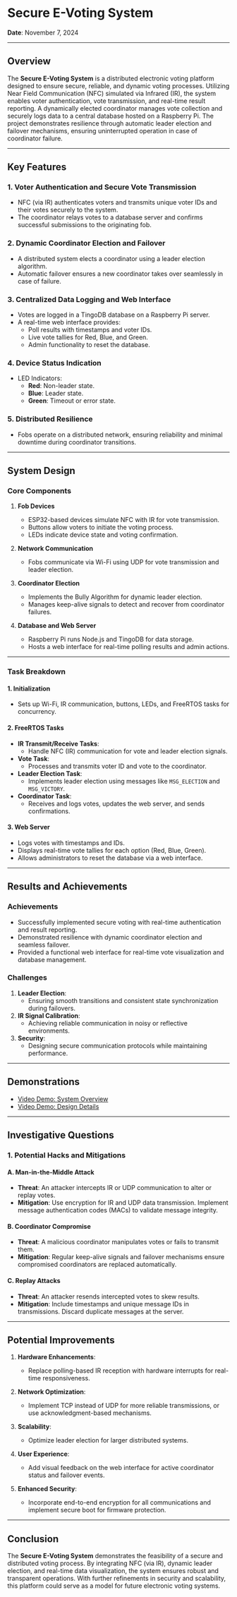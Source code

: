 # Secure E-Voting System

**Date**: November 7, 2024  

---

## Overview

The **Secure E-Voting System** is a distributed electronic voting platform designed to ensure secure, reliable, and dynamic voting processes. Utilizing Near Field Communication (NFC) simulated via Infrared (IR), the system enables voter authentication, vote transmission, and real-time result reporting. A dynamically elected coordinator manages vote collection and securely logs data to a central database hosted on a Raspberry Pi. The project demonstrates resilience through automatic leader election and failover mechanisms, ensuring uninterrupted operation in case of coordinator failure.

---

## Key Features

### 1. Voter Authentication and Secure Vote Transmission
- NFC (via IR) authenticates voters and transmits unique voter IDs and their votes securely to the system.
- The coordinator relays votes to a database server and confirms successful submissions to the originating fob.

### 2. Dynamic Coordinator Election and Failover
- A distributed system elects a coordinator using a leader election algorithm.
- Automatic failover ensures a new coordinator takes over seamlessly in case of failure.

### 3. Centralized Data Logging and Web Interface
- Votes are logged in a TingoDB database on a Raspberry Pi server.
- A real-time web interface provides:
  - Poll results with timestamps and voter IDs.
  - Live vote tallies for Red, Blue, and Green.
  - Admin functionality to reset the database.

### 4. Device Status Indication
- LED Indicators:
  - **Red**: Non-leader state.
  - **Blue**: Leader state.
  - **Green**: Timeout or error state.

### 5. Distributed Resilience
- Fobs operate on a distributed network, ensuring reliability and minimal downtime during coordinator transitions.

---

## System Design

### Core Components
1. **Fob Devices**
   - ESP32-based devices simulate NFC with IR for vote transmission.
   - Buttons allow voters to initiate the voting process.
   - LEDs indicate device state and voting confirmation.

2. **Network Communication**
   - Fobs communicate via Wi-Fi using UDP for vote transmission and leader election.

3. **Coordinator Election**
   - Implements the Bully Algorithm for dynamic leader election.
   - Manages keep-alive signals to detect and recover from coordinator failures.

4. **Database and Web Server**
   - Raspberry Pi runs Node.js and TingoDB for data storage.
   - Hosts a web interface for real-time polling results and admin actions.

---

### Task Breakdown

#### 1. Initialization
- Sets up Wi-Fi, IR communication, buttons, LEDs, and FreeRTOS tasks for concurrency.

#### 2. FreeRTOS Tasks
- **IR Transmit/Receive Tasks**:
  - Handle NFC (IR) communication for vote and leader election signals.
- **Vote Task**:
  - Processes and transmits voter ID and vote to the coordinator.
- **Leader Election Task**:
  - Implements leader election using messages like `MSG_ELECTION` and `MSG_VICTORY`.
- **Coordinator Task**:
  - Receives and logs votes, updates the web server, and sends confirmations.

#### 3. Web Server
- Logs votes with timestamps and IDs.
- Displays real-time vote tallies for each option (Red, Blue, Green).
- Allows administrators to reset the database via a web interface.

---

## Results and Achievements

### Achievements
- Successfully implemented secure voting with real-time authentication and result reporting.
- Demonstrated resilience with dynamic coordinator election and seamless failover.
- Provided a functional web interface for real-time vote visualization and database management.

### Challenges
1. **Leader Election**:
   - Ensuring smooth transitions and consistent state synchronization during failovers.
2. **IR Signal Calibration**:
   - Achieving reliable communication in noisy or reflective environments.
3. **Security**:
   - Designing secure communication protocols while maintaining performance.

---

## Demonstrations

- [Video Demo: System Overview](https://drive.google.com/file/d/1l6wGfmdgtvITa7rTuvHjnD1I_g9CTXzG/view?usp=sharing)  
- [Video Demo: Design Details](https://drive.google.com/file/d/14ioolii2PttAG8Jn80Jt-KU8r46mR65U/view?usp=sharing)  

---

## Investigative Questions

### 1. Potential Hacks and Mitigations
#### A. **Man-in-the-Middle Attack**  
   - **Threat**: An attacker intercepts IR or UDP communication to alter or replay votes.  
   - **Mitigation**: Use encryption for IR and UDP data transmission. Implement message authentication codes (MACs) to validate message integrity.

#### B. **Coordinator Compromise**  
   - **Threat**: A malicious coordinator manipulates votes or fails to transmit them.  
   - **Mitigation**: Regular keep-alive signals and failover mechanisms ensure compromised coordinators are replaced automatically.

#### C. **Replay Attacks**  
   - **Threat**: An attacker resends intercepted votes to skew results.  
   - **Mitigation**: Include timestamps and unique message IDs in transmissions. Discard duplicate messages at the server.

---

## Potential Improvements

1. **Hardware Enhancements**:
   - Replace polling-based IR reception with hardware interrupts for real-time responsiveness.

2. **Network Optimization**:
   - Implement TCP instead of UDP for more reliable transmissions, or use acknowledgment-based mechanisms.

3. **Scalability**:
   - Optimize leader election for larger distributed systems.

4. **User Experience**:
   - Add visual feedback on the web interface for active coordinator status and failover events.

5. **Enhanced Security**:
   - Incorporate end-to-end encryption for all communications and implement secure boot for firmware protection.

---

## Conclusion

The **Secure E-Voting System** demonstrates the feasibility of a secure and distributed voting process. By integrating NFC (via IR), dynamic leader election, and real-time data visualization, the system ensures robust and transparent operations. With further refinements in security and scalability, this platform could serve as a model for future electronic voting systems.
